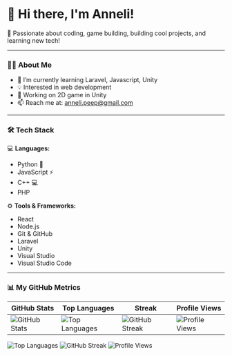 # 👋 Hi there, I'm Anneli!

🚀 Passionate about coding, game building, building cool projects, and learning new tech!

---

### 🧑‍💻 About Me

- 🌱 I’m currently learning Laravel, Javascript, Unity
- 💡 Interested in web development
- 🔭 Working on 2D game in Unity
- 📫 Reach me at: anneli.peep@gmail.com

---

### 🛠️ Tech Stack

💻 **Languages:**  
- Python 🐍  
- JavaScript ⚡  
- C++ 💻
- PHP 

⚙️ **Tools & Frameworks:**  
- React  
- Node.js  
- Git & GitHub
- Laravel
- Unity
- Visual Studio
- Visual Studio Code

---

### 📊 My GitHub Metrics
| GitHub Stats | Top Languages | Streak | Profile Views |
|--------------|---------------|--------|---------------|
| ![GitHub Stats](https://github-readme-stats.vercel.app/api?username=anneli4&show_icons=true&theme=radical) | ![Top Languages](https://github-readme-stats.vercel.app/api/top-langs/?username=anneli4&layout=compact&theme=radical) | ![GitHub Streak](https://github-readme-streak-stats.herokuapp.com/?user=anneli4&theme=dark) | ![Profile Views](https://komarev.com/ghpvc/?username=anneli4) |

![Top Languages](https://github-readme-stats.vercel.app/api/top-langs/?username=anneli4&layout=compact&theme=radical)
![GitHub Streak](https://github-readme-streak-stats.herokuapp.com/?user=anneli4&theme=dark)
![Profile Views](https://komarev.com/ghpvc/?username=anneli4)


